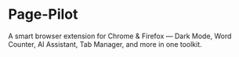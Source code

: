 # Page-Pilot
 A smart browser extension for Chrome &amp; Firefox — Dark Mode, Word Counter, AI Assistant, Tab Manager, and more in one toolkit.
